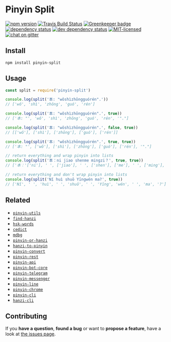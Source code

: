 # Pinyin Split

[![npm version](https://img.shields.io/npm/v/pinyin-split.svg)](https://www.npmjs.com/package/pinyin-split)
[![Travis Build Status](https://travis-ci.org/pepebecker/pinyin-split.svg)](https://travis-ci.org/pepebecker/pinyin-split)
[![Greenkeeper badge](https://badges.greenkeeper.io/pepebecker/pinyin-split.svg)](https://greenkeeper.io/)
[![dependency status](https://img.shields.io/david/pepebecker/pinyin-split.svg)](https://david-dm.org/pepebecker/pinyin-split)
[![dev dependency status](https://img.shields.io/david/dev/pepebecker/pinyin-split.svg)](https://david-dm.org/pepebecker/pinyin-split#info=devDependencies)
[![MIT-licensed](https://img.shields.io/github/license/pepebecker/pinyin-split.svg)](https://opensource.org/licenses/MIT)
[![chat on gitter](https://badges.gitter.im/pepebecker.svg)](https://gitter.im/pepebecker)

## Install

```shell
npm install pinyin-split
```

## Usage

```js
const split = require('pinyin-split')

console.log(split('本: "wǒshìzhōngguórén".'))
// ['wǒ', 'shì', 'zhōng', 'guó', 'rén']

console.log(split('本: "wǒshìzhōngguórén".', true))
// ['本: "', 'wǒ', 'shì', 'zhōng', 'guó', 'rén', '"."]

console.log(split('本: "wǒshìzhōngguórén".', false, true))
// [['wǒ'], ['shì'], ['zhōng'], ['guó'], ['rén']]

console.log(split('本: "wǒshìzhōngguórén".', true, true))
// ['本: "', ['wǒ'], ['shì'], ['zhōng'], ['guó'], ['rén'], '"."]

// return everything and wrap pinyin into lists
console.log(split('本：ni jiao shenme mingzi？', true, true))
// ['本：'['ni'], ' ', ['jiao'], ' ', ['shen'], ['me'], ' ', ['ming'], ['zi'], '？']

// return everything and don't wrap pinyin into lists
console.log(split('Nǐ huì shuō Yīngwén ma?', true))
// ['Nǐ', ' ', 'huì', ' ', 'shuō', ' ', 'Yīng', 'wén', ' ', 'ma', '?']
```

## Related

- [`pinyin-utils`](https://github.com/pepebecker/pinyin-utils)
- [`find-hanzi`](https://github.com/pepebecker/find-hanzi)
- [`hsk-words`](https://github.com/pepebecker/hsk-words)
- [`cedict`](https://github.com/pepebecker/cedict)
- [`mdbg`](https://github.com/pepebecker/mdbg)
- [`pinyin-or-hanzi`](https://github.com/pepebecker/pinyin-or-hanzi)
- [`hanzi-to-pinyin`](https://github.com/pepebecker/hanzi-to-pinyin)
- [`pinyin-convert`](https://github.com/pepebecker/pinyin-convert)
- [`pinyin-rest`](https://github.com/pepebecker/pinyin-rest)
- [`pinyin-api`](https://github.com/pepebecker/pinyin-api)
- [`pinyin-bot-core`](https://github.com/pepebecker/pinyin-bot-core)
- [`pinyin-telegram`](https://github.com/pepebecker/pinyin-telegram)
- [`pinyin-messenger`](https://github.com/pepebecker/pinyin-messenger)
- [`pinyin-line`](https://github.com/pepebecker/pinyin-line)
- [`pinyin-chrome`](https://github.com/pepebecker/pinyin-chrome)
- [`pinyin-cli`](https://github.com/pepebecker/pinyin-cli)
- [`hanzi-cli`](https://github.com/pepebecker/hanzi-cli)

## Contributing

If you **have a question**, **found a bug** or want to **propose a feature**, have a look at [the issues page](https://github.com/pepebecker/pinyin-split/issues).
